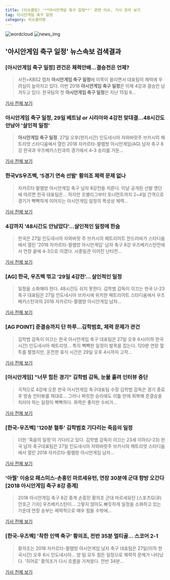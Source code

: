 ```yaml
---
title: (이슈클립) '**아시안게임 축구 일정**' 관련 이슈, 기사 모아 보기
tag: 아시안게임 축구 일정
category: 이슈클리핑
---
```

![wordcloud](https://s3.ap-northeast-2.amazonaws.com/lyrics101-wordcloud/2018-08-27-1535374853.png)
![news_img](https://user-images.githubusercontent.com/42597476/44507050-1206f400-a6e4-11e8-8d98-7ffbfebb353f.png)
## **'**아시안게임 축구 일정**'** 뉴스속보 검색결과
### [**아시안게임 축구 일정**] 관건은 체력안배...결승전은 언제?

>사진=KBS2 캡처 **아시안게임 축구 일정**에 이목이 쏠리면서 대표팀의 체력에 우려심이 높아지고 있다. 이번 2018 **아시안게임 축구 일정**은 이제 4강과 결승만 남겨두고 있다. 한국팀의 첫 **아시안게임 축구 일정**은 지난 15일 6...

<a href="http://www.gukjenews.com/news/articleView.html?idxno=981370" target="_blank">기사 전체 보기</a>

### **아시안게임 축구 일정**, 29일 베트남 or 시리아와 4강전 맞대결…48시간도 안남아 '살인적 일정'

>**아시안게임 축구 일정**. 27일 오후(현지시간) 인도네시아 자와바랏주 브카시의 패트리엇 스타디움에서 열린 2018 자카르타-팔렘방 아시안게임(AG) 남자 축구 8강 한국과 우즈베키스탄과의 경기에서 4-3 승리를 거둔...

<a href="http://www.kyeongin.com/main/view.php?key=20180827002138109" target="_blank">기사 전체 보기</a>

### 한국VS우즈벡, '5경기 연속 선발' 황의조 체력 문제 없나

>자카르타·팔렘방 아시안게임 축구 남자 8강전을 치른다. 이날 공개된 선발 명단에 따르면 한국 대표팀은... 하지만 조별리그부터 토너먼트까지 2~4일 간격으로 경기가 빡빡하게 이어지는 아시안게임 일정의 특성상 체력...

<a href="http://biz.heraldcorp.com/culture/view.php?ud=201808271733547458639_1" target="_blank">기사 전체 보기</a>

### 4강까지 '48시간도 안남았다'…살인적인 일정에 한숨

>한국은 27일 인도네시아 자와바랏 주 브카시의 패트리어트 찬드라바가 스타디움에서 열린 '2018 자카르타-팔렘방 아시안게임' 남자 축구 8강 우즈베키스탄전에서 연장 끝에 4-3으로 이겼다. 시종일관 이어진 난타전...

<a href="http://www.g-enews.com/ko-kr/news/article/news_all/201808272059418044f6d02acec0_1/article.html" target="_blank">기사 전체 보기</a>

### [AG] 한국, 우즈벡 꺾고 ‘29일 4강전’… 살인적인 일정

>일정을 소화해야 한다. 48시간도 쉬지 못한다. 김학범 감독이 이끄는 한국 U-23 축구 대표팀은 27일 인도네시아 브카시에 위치한 패트리어트 스타디움에서 우즈베키스탄과의 2018 자카르타-팔렘방 아시안게임 남자...

<a href="http://sports.donga.com/3/all/20180827/91703686/1" target="_blank">기사 전체 보기</a>

### [AG POINT] 준결승까지 단 하루...김학범호, 체력 문제가 관건

>김학범 감독이 이끄는 한국 아시안게임 축구 대표팀은 27일 오후 6시(이하 한국시간) 인도네시아 패트리엇... 특히 빽빽한 일정이 발목을 잡는다. 120분 연장 혈투를 펼쳤지만, 온전한 휴식 시간은 29일 오후 4시까지 고작...

<a href="http://www.interfootball.co.kr/news/articleView.html?idxno=236459" target="_blank">기사 전체 보기</a>

### [아시안게임] "너무 힘든 경기" 김학범 감독, 눈물 흘려 인터뷰 중단

>극적으로 4강에 오른 한국 아시안게임 축구대표팀 수장 김학범 감독은 경기 종료 후 방송 인터뷰를 제대로... 그러나 짜릿한 승리에도 이틀 만에 회복해 준결승을 치러야 하는 일정이 빡빡하다. 화력은 좋지만 수비가...

<a href="http://www.spotvnews.co.kr/?mod=news&act=articleView&idxno=233433" target="_blank">기사 전체 보기</a>

### [한국-우즈벡] '120분 혈투' 김학범호 기다리는 죽음의 일정

>더한 '죽음의 일정'이 기다리고 있다. 김학범 감독이 이끄는 23세 이하(U-23) 한국 남자 축구대표팀은 27일 인도네시아 자와바랏주 브카시의 패트리엇 스타디움에서 열린 2018 자카르타-팔렘방 아시안게임 남자...

<a href="http://isplus.live.joins.com/news/article/aid.asp?aid=22510977" target="_blank">기사 전체 보기</a>

### '아찔' 이승모 패스미스-손흥민 마르세유턴, 연장 30분에 군대 향방 오간다 [2018 아시안게임 축구 8강 중계]

>2018 아시안게임 축구 8강 중계 손흥민 황의조 군대 마르세유턴 [스포츠Q(큐) 안호근 기자] 우즈베키스탄이... 그렇지 않아도 빠듯하게 일정을 소화하고 있는 가운데 연장 승부는 체력적으로 매우 힘들 수밖에...

<a href="http://www.sportsq.co.kr/news/articleView.html?idxno=300291" target="_blank">기사 전체 보기</a>

### [한국-우즈벡] '착한 인맥 축구' 황의조, 전반 35분 멀티골... 스코어 2-1

>황의조는 2018 자카르타-팔렘방 아시안게임 남자 축구 대표팀은 27일(이하 한국시간) 오후 6시 인도네시아... 양 팀 모두 힘든 일정으로 체력적 문제가 나타났다. '히어로' 황의조가 다시 흐름을 가져왔다. 전반 34분...

<a href="http://www.osen.co.kr/article/G1110976215" target="_blank">기사 전체 보기</a>


